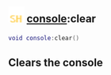 ## <img src="../../.gitbook/assets/shared.png" width="32" height="32" /> [console](../console/README.md):clear

```lua
void console:clear()
```

Clears the console<br>
-----------------
